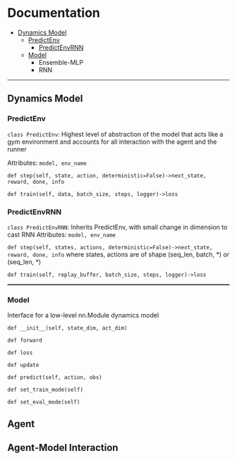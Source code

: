 # Documentation

* [Dynamics Model](#dynamicsmodel)
   * [PredictEnv](#predictenv)
       * [PredictEnvRNN](#predictenvrnn)
   * [Model](#model)
       * Ensemble-MLP
       * RNN

---
## Dynamics Model

### PredictEnv
`class PredictEnv`:
Highest level of abstraction of the model that acts like a gym environment and accounts for all interaction with the agent and the runner

Attributes: `model, env_name`

`def step(self, state, action, deterministic=False)->next_state, reward, done, info`

`def train(self, data, batch_size, steps, logger)->loss`
       
### PredictEnvRNN
`class PredictEnvRNN`:
Inherits PredictEnv, with small change in dimension to cast RNN
Attributes: `model, env_name`

`def step(self, states, actions, deterministic=False)->next_state, reward, done, info`
where states, actions are of shape (seq_len, batch, \*) or (seq_len, \*)

`def train(self, replay_buffer, batch_size, steps, logger)->loss`

<hr style="border:0.5px solid gray"> </hr>

### Model
Interface for a low-level nn.Module dynamics model

`def __init__(self, state_dim, act_dim)`

`def forward`

`def loss`

`def update`

`def predict(self, action, obs)`

`def set_train_mode(self)`

`def set_eval_mode(self)`

## Agent

## Agent-Model Interaction

